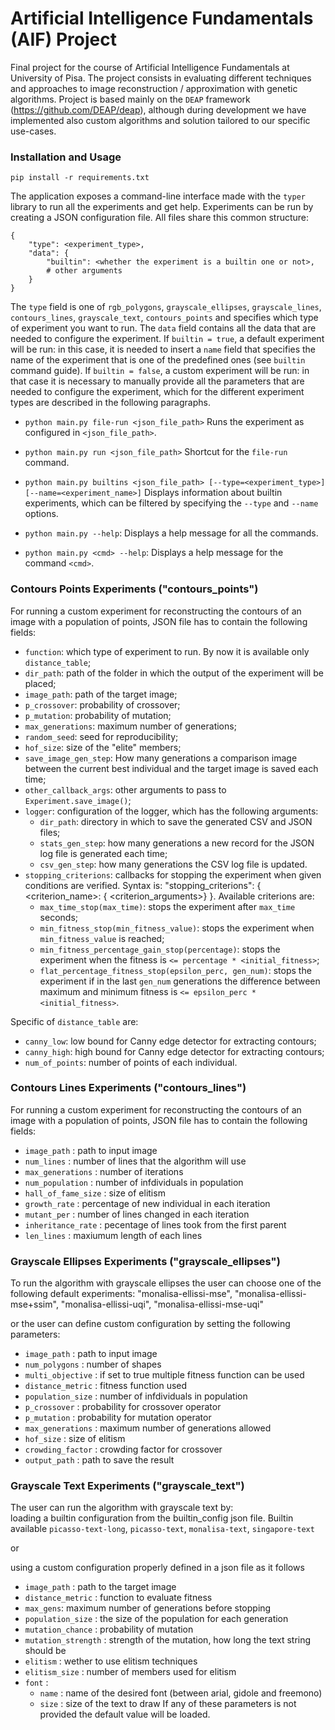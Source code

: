 # Artificial Intelligence Fundamentals (AIF) Project
Final project for the course of Artificial Intelligence Fundamentals at
University of Pisa. The project consists in evaluating different techniques
and approaches to image reconstruction / approximation with genetic algorithms.
Project is based mainly on the `DEAP` framework (https://github.com/DEAP/deap), although during development
we have implemented also custom algorithms and solution tailored to our specific
use-cases.


### Installation and Usage ###
`pip install -r requirements.txt`

The application exposes a command-line interface made with the `typer` library
to run all the experiments and get help. Experiments can be run by creating a JSON
configuration file. All files share this common structure:
```
{
    "type": <experiment_type>,
    "data": {
        "builtin": <whether the experiment is a builtin one or not>,
        # other arguments
    }
}
```
The `type` field is one of `rgb_polygons`, `grayscale_ellipses`, `grayscale_lines`,
`contours_lines`, `grayscale_text`, `contours_points` and specifies which type of
experiment you want to run. The `data` field contains all the data that are needed
to configure the experiment. If `builtin = true`, a default experiment will be run:
in this case, it is needed to insert a `name` field that specifies the name of the
experiment that is one of the predefined ones (see `builtin` command guide).
If `builtin = false`, a custom experiment will be run: in that case it is necessary
to manually provide all the parameters that are needed to configure the experiment,
which for the different experiment types are described in  the following paragraphs.

- `python main.py file-run <json_file_path>`
Runs the experiment as configured in `<json_file_path>`.

- `python main.py run <json_file_path>`
Shortcut for the `file-run` command.

- `python main.py builtins <json_file_path> [--type=<experiment_type>]
[--name=<experiment_name>]`
Displays information about builtin experiments, which can be filtered
by specifying the `--type` and `--name` options.

- `python main.py --help`: Displays a help message for all the commands.

- `python main.py <cmd> --help`: Displays a help message for the command `<cmd>`.

### Contours Points Experiments ("contours_points") ###
For running a custom experiment for reconstructing the contours
of an image with a population of points, JSON file has to contain
the following fields:

- `function`: which type of experiment to run. By now it is available
only `distance_table`;
- `dir_path`: path of the folder in which the output of the experiment
will be placed;
- `image_path`: path of the target image;
- `p_crossover`: probability of crossover;
- `p_mutation`: probability of mutation;
- `max_generations`: maximum number of generations;
- `random_seed`: seed for reproducibility;
- `hof_size`: size of the "elite" members;
- `save_image_gen_step`: How many generations a comparison image between the
current best individual and the target image is saved each time;
- `other_callback_args`: other arguments to pass to `Experiment.save_image()`;
- `logger`: configuration of the logger, which has the following arguments:
  - `dir_path`: directory in which to save the generated CSV and JSON files;
  - `stats_gen_step`: how many generations a new record for the JSON log file
  is generated each time;
  - `csv_gen_step`: how many generations the CSV log file is updated.
- `stopping_criterions`: callbacks for stopping the experiment when given conditions
are verified. Syntax is: "stopping_criterions": { <criterion_name>: { <criterion_arguments>} }.
Available criterions are:
  - `max_time_stop(max_time)`: stops the experiment after `max_time` seconds;
  - `min_fitness_stop(min_fitness_value)`: stops the experiment when `min_fitness_value`
  is reached;
  - `min_fitness_percentage_gain_stop(percentage)`: stops the experiment when the fitness is
  `<= percentage * <initial_fitness>`;
  - `flat_percentage_fitness_stop(epsilon_perc, gen_num)`: stops the experiment if in
  the last `gen_num` generations the difference between maximum and minimum fitness is
  `<= epsilon_perc * <initial_fitness>`.

Specific of `distance_table` are:
- `canny_low`: low bound for Canny edge detector for extracting contours;
- `canny_high`: high bound for Canny edge detector for extracting contours;
- `num_of_points`: number of points of each individual.

### Contours Lines Experiments ("contours_lines") ###
For running a custom experiment for reconstructing the contours
of an image with a population of points, JSON file has to contain
the following fields:

- `image_path` : path to input image
- `num_lines` : number of lines that the algorithm will use 
- `max_generations` : number of iterations 
- `num_population` : number of infdividuals in population 
- `hall_of_fame_size` : size of elitism
- `growth_rate` : percentage of new individual in each iteration
- `mutant_per` : number of lines changed in each iteration 
- `inheritance_rate` : pecentage of lines took from the first parent
- `len_lines` : maxiumum length of each lines


### Grayscale Ellipses Experiments ("grayscale_ellipses") ###
To run the algorithm with grayscale ellipses the user can choose one of the following default experiments: "monalisa-ellissi-mse", "monalisa-ellissi-mse+ssim", "monalisa-ellissi-uqi",  "monalisa-ellissi-mse-uqi"

or the user can define custom configuration by setting the following parameters:

- `image_path` : path to input image
- `num_polygons` : number of shapes 
- `multi_objective` : if set to true multiple fitness function can be used
- `distance_metric` : fitness function used 
- `population_size` : number of infdividuals in population 
- `p_crossover` : probability for crossover operator
- `p_mutation` : probability for mutation operator
- `max_generations` : maximum number of generations allowed
- `hof_size` : size of elitism
- `crowding_factor` : crowding factor for crossover
- `output_path` : path to save the result

### Grayscale Text Experiments ("grayscale_text") ###
The user can run the algorithm with grayscale text by:  
loading a builtin configuration from the builtin_config json file. Builtin available 
`picasso-text-long`, `picasso-text`, `monalisa-text`, `singapore-text`  

or  

using a custom configuration properly defined in a json file as it follows
- `image_path` : path to the target image
- `distance_metric` : function to evaluate fitness
- `max_gens`: maximum number of generations before stopping
- `population_size` : the size of the population for each generation
- `mutation_chance` : probability of mutation
- `mutation_strength` : strength of the mutation, how long the text string should be
- `elitism` : wether to use elitism techniques
- `elitism_size` : number of members used for elitism
- `font` : 
    - `name` : name of the desired font (between arial, gidole and freemono)
    -  `size` : size of the text to draw
If any of these parameters is not provided the default value will be loaded.
